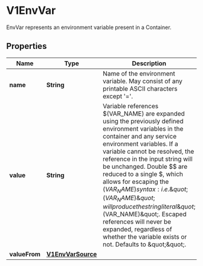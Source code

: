 

# V1EnvVar

EnvVar represents an environment variable present in a Container.
## Properties

Name | Type | Description | Notes
------------ | ------------- | ------------- | -------------
**name** | **String** | Name of the environment variable. May consist of any printable ASCII characters except &#39;&#x3D;&#39;. | 
**value** | **String** | Variable references $(VAR_NAME) are expanded using the previously defined environment variables in the container and any service environment variables. If a variable cannot be resolved, the reference in the input string will be unchanged. Double $$ are reduced to a single $, which allows for escaping the $(VAR_NAME) syntax: i.e. \&quot;$$(VAR_NAME)\&quot; will produce the string literal \&quot;$(VAR_NAME)\&quot;. Escaped references will never be expanded, regardless of whether the variable exists or not. Defaults to \&quot;\&quot;. |  [optional]
**valueFrom** | [**V1EnvVarSource**](V1EnvVarSource.md) |  |  [optional]



